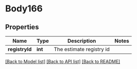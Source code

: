 # Body166

## Properties
Name | Type | Description | Notes
------------ | ------------- | ------------- | -------------
**registryId** | **int** | The estimate registry id | 

[[Back to Model list]](../README.md#documentation-for-models) [[Back to API list]](../README.md#documentation-for-api-endpoints) [[Back to README]](../README.md)


